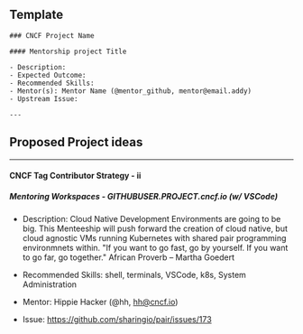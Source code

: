 ## Template

```
### CNCF Project Name

#### Mentorship project Title

- Description:
- Expected Outcome:
- Recommended Skills:
- Mentor(s): Mentor Name (@mentor_github, mentor@email.addy)
- Upstream Issue:

---

```

## Proposed Project ideas

---

#### CNCF Tag Contributor Strategy - ii

##### Mentoring Workspaces - GITHUBUSER.PROJECT.cncf.io (w/ VSCode)

- Description: Cloud Native Development Environments are going to be big. This Menteeship will push forward the creation of cloud native, but cloud agnostic VMs running Kubernetes with shared pair programming environmnets within. "If you want to go fast, go by yourself. If you want to go far, go together." African Proverb – Martha Goedert

- Recommended Skills: shell, terminals, VSCode, k8s, System Administration
- Mentor: Hippie Hacker (@hh, hh@cncf.io)
- Issue: <https://github.com/sharingio/pair/issues/173>
